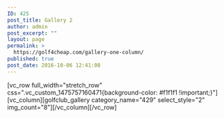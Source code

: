 ```yaml
---
ID: 425
post_title: Gallery 2
author: admin
post_excerpt: ""
layout: page
permalink: >
  https://golf4cheap.com/gallery-one-column/
published: true
post_date: 2016-10-06 12:41:08
---
```

[vc_row full_width="stretch_row" css=".vc_custom_1475757160471{background-color: #f1f1f1 !important;}"][vc_column][golfclub_gallery category_name="429" select_style="2" img_count="8"][/vc_column][/vc_row]